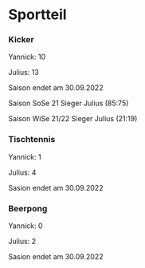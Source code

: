 # Sportteil

### Kicker

Yannick:    10

Julius:     13

Saison endet am 30.09.2022

Saison SoSe 21 Sieger Julius (85:75)

Saison WiSe 21/22 Sieger Julius (21:19)


### Tischtennis

Yannick:    1

Julius:     4

Sasion endet am 30.09.2022


### Beerpong

Yannick:    0

Julius:     2

Sasion endet am 30.09.2022
